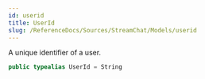 ```yaml
---
id: userid 
title: UserId
slug: /ReferenceDocs/Sources/StreamChat/Models/userid
---
```


A unique identifier of a user.

``` swift
public typealias UserId = String
```
